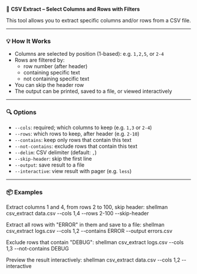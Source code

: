 📄 **CSV Extract – Select Columns and Rows with Filters**

This tool allows you to extract specific columns and/or rows from a CSV file.

---

### 💡 How It Works

- Columns are selected by position (1-based): e.g. `1,2,5`, or `2-4`
- Rows are filtered by:
  - row number (after header)
  - containing specific text
  - not containing specific text
- You can skip the header row
- The output can be printed, saved to a file, or viewed interactively

---

### 🔍 Options

- `--cols`: required; which columns to keep (e.g. `1,3` or `2-4`)
- `--rows`: which rows to keep, after header (e.g. `2-10`)
- `--contains`: keep only rows that contain this text
- `--not-contains`: exclude rows that contain this text
- `--delim`: CSV delimiter (default: `,`)
- `--skip-header`: skip the first line
- `--output`: save result to a file
- `--interactive`: view result with pager (e.g. `less`)

---

### 📦 Examples

Extract columns 1 and 4, from rows 2 to 100, skip header:
shellman csv_extract data.csv --cols 1,4 --rows 2-100 --skip-header

Extract all rows with "ERROR" in them and save to a file:
shellman csv_extract logs.csv --cols 1,2 --contains ERROR --output errors.csv

Exclude rows that contain "DEBUG":
shellman csv_extract logs.csv --cols 1,3 --not-contains DEBUG

Preview the result interactively:
shellman csv_extract data.csv --cols 1,2 --interactive

